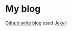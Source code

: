 My blog
=====================

[Github write blog](http://blog.weifanfou.com) used [Jekyll](http://jekyllrb.com/)

